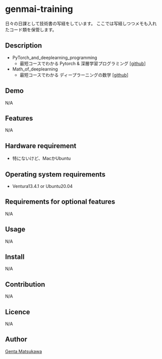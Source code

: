 # genmai-training

日々の日課として技術書の写経をしています。
ここでは写経しつつメモも入れたコード類を保管します。

## Description

* PyTorch_and_deeplearning_programming
  * 最短コースでわかる Pytorch & 深層学習プログラミング [[github](https://github.com/makaishi2/pytorch_book_info)]
* Math_of_deeplearning
  * 最短コースでわかる ディープラーニングの数学 [[github](https://github.com/makaishi2/math_dl_book_info)]

## Demo

N/A

## Features

N/A

## Hardware requirement

* 特にないけど、MacかUbuntu

## Operating system requirements

* Ventura13.4.1 or Ubuntu20.04  

## Requirements for optional features

N/A

## Usage

N/A

## Install

N/A

## Contribution

N/A

## Licence

N/A

## Author

[Genta Matsukawa](https://github.com/MatsukawaGenta)